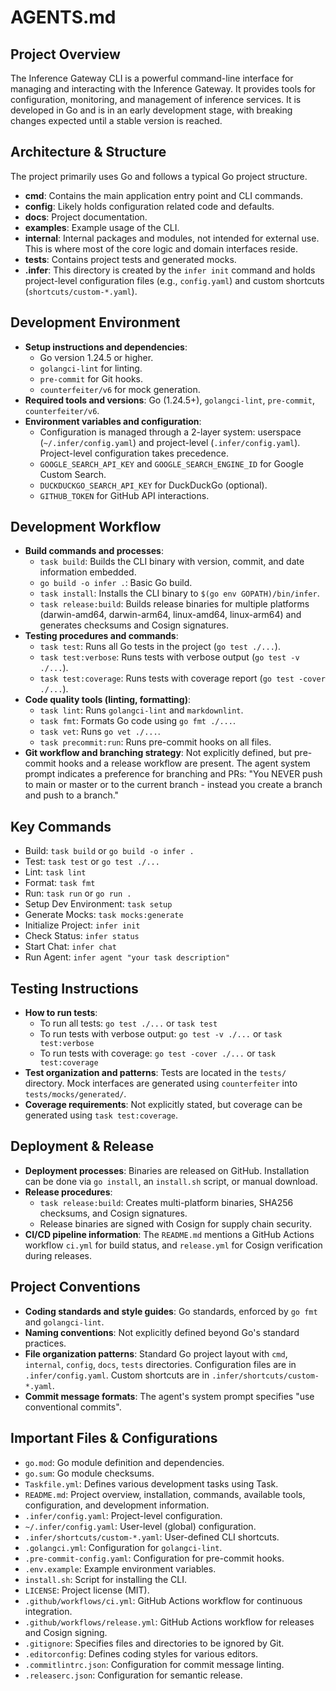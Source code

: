 # AGENTS.md

## Project Overview

The Inference Gateway CLI is a powerful command-line interface for managing and interacting with the
Inference Gateway. It provides tools for configuration, monitoring, and management of inference
services. It is developed in Go and is in an early development stage, with breaking changes expected
until a stable version is reached.

## Architecture & Structure

The project primarily uses Go and follows a typical Go project structure.

- **cmd**: Contains the main application entry point and CLI commands.
- **config**: Likely holds configuration related code and defaults.
- **docs**: Project documentation.
- **examples**: Example usage of the CLI.
- **internal**: Internal packages and modules, not intended for external use. This is where most of
  the core logic and domain interfaces reside.
- **tests**: Contains project tests and generated mocks.
- **.infer**: This directory is created by the `infer init` command and holds project-level
  configuration files (e.g., `config.yaml`) and custom shortcuts (`shortcuts/custom-*.yaml`).

## Development Environment

- **Setup instructions and dependencies**:
  - Go version 1.24.5 or higher.
  - `golangci-lint` for linting.
  - `pre-commit` for Git hooks.
  - `counterfeiter/v6` for mock generation.
- **Required tools and versions**: Go (1.24.5+), `golangci-lint`, `pre-commit`, `counterfeiter/v6`.
- **Environment variables and configuration**:
  - Configuration is managed through a 2-layer system: userspace (`~/.infer/config.yaml`) and
    project-level (`.infer/config.yaml`). Project-level configuration takes precedence.
  - `GOOGLE_SEARCH_API_KEY` and `GOOGLE_SEARCH_ENGINE_ID` for Google Custom Search.
  - `DUCKDUCKGO_SEARCH_API_KEY` for DuckDuckGo (optional).
  - `GITHUB_TOKEN` for GitHub API interactions.

## Development Workflow

- **Build commands and processes**:
  - `task build`: Builds the CLI binary with version, commit, and date information embedded.
  - `go build -o infer .`: Basic Go build.
  - `task install`: Installs the CLI binary to `$(go env GOPATH)/bin/infer`.
  - `task release:build`: Builds release binaries for multiple platforms (darwin-amd64,
    darwin-arm64, linux-amd64, linux-arm64) and generates checksums and Cosign signatures.
- **Testing procedures and commands**:
  - `task test`: Runs all Go tests in the project (`go test ./...`).
  - `task test:verbose`: Runs tests with verbose output (`go test -v ./...`).
  - `task test:coverage`: Runs tests with coverage report (`go test -cover ./...`).
- **Code quality tools (linting, formatting)**:
  - `task lint`: Runs `golangci-lint` and `markdownlint`.
  - `task fmt`: Formats Go code using `go fmt ./...`.
  - `task vet`: Runs `go vet ./...`.
  - `task precommit:run`: Runs pre-commit hooks on all files.
- **Git workflow and branching strategy**: Not explicitly defined, but pre-commit hooks and a
  release workflow are present. The agent system prompt indicates a preference for branching and
  PRs: "You NEVER push to main or master or to the current branch - instead you create a branch
  and push to a branch."

## Key Commands

- Build: `task build` or `go build -o infer .`
- Test: `task test` or `go test ./...`
- Lint: `task lint`
- Format: `task fmt`
- Run: `task run` or `go run .`
- Setup Dev Environment: `task setup`
- Generate Mocks: `task mocks:generate`
- Initialize Project: `infer init`
- Check Status: `infer status`
- Start Chat: `infer chat`
- Run Agent: `infer agent "your task description"`

## Testing Instructions

- **How to run tests**:
  - To run all tests: `go test ./...` or `task test`
  - To run tests with verbose output: `go test -v ./...` or `task test:verbose`
  - To run tests with coverage: `go test -cover ./...` or `task test:coverage`
- **Test organization and patterns**: Tests are located in the `tests/` directory. Mock interfaces
  are generated using `counterfeiter` into `tests/mocks/generated/`.
- **Coverage requirements**: Not explicitly stated, but coverage can be generated using
  `task test:coverage`.

## Deployment & Release

- **Deployment processes**: Binaries are released on GitHub. Installation can be done via
  `go install`, an `install.sh` script, or manual download.
- **Release procedures**:
  - `task release:build`: Creates multi-platform binaries, SHA256 checksums, and Cosign signatures.
  - Release binaries are signed with Cosign for supply chain security.
- **CI/CD pipeline information**: The `README.md` mentions a GitHub Actions workflow `ci.yml` for
  build status, and `release.yml` for Cosign verification during releases.

## Project Conventions

- **Coding standards and style guides**: Go standards, enforced by `go fmt` and `golangci-lint`.
- **Naming conventions**: Not explicitly defined beyond Go's standard practices.
- **File organization patterns**: Standard Go project layout with `cmd`, `internal`, `config`,
  `docs`, `tests` directories. Configuration files are in `.infer/config.yaml`. Custom shortcuts
  are in `.infer/shortcuts/custom-*.yaml`.
- **Commit message formats**: The agent's system prompt specifies "use conventional commits".

## Important Files & Configurations

- `go.mod`: Go module definition and dependencies.
- `go.sum`: Go module checksums.
- `Taskfile.yml`: Defines various development tasks using Task.
- `README.md`: Project overview, installation, commands, available tools, configuration, and development information.
- `.infer/config.yaml`: Project-level configuration.
- `~/.infer/config.yaml`: User-level (global) configuration.
- `.infer/shortcuts/custom-*.yaml`: User-defined CLI shortcuts.
- `.golangci.yml`: Configuration for `golangci-lint`.
- `.pre-commit-config.yaml`: Configuration for pre-commit hooks.
- `.env.example`: Example environment variables.
- `install.sh`: Script for installing the CLI.
- `LICENSE`: Project license (MIT).
- `.github/workflows/ci.yml`: GitHub Actions workflow for continuous integration.
- `.github/workflows/release.yml`: GitHub Actions workflow for releases and Cosign signing.
- `.gitignore`: Specifies files and directories to be ignored by Git.
- `.editorconfig`: Defines coding styles for various editors.
- `.commitlintrc.json`: Configuration for commit message linting.
- `.releaserc.json`: Configuration for semantic release.
